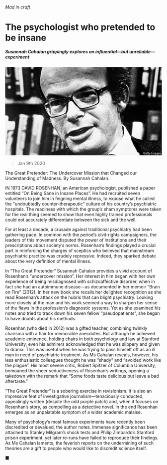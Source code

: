 ###### Mad in craft

# The psychologist who pretended to be insane 

##### Susannah Cahalan grippingly explores an influential—but unreliable—experiment 

![image](images/20200111_BKP504.jpg) 

> Jan 9th 2020 

The Great Pretender: The Undercover Mission that Changed our Understanding of Madness. By Susannah Cahalan.  

IN 1973 DAVID ROSENHAN, an American psychologist, published a paper entitled “On Being Sane in Insane Places”. He had recruited seven volunteers to join him in feigning mental illness, to expose what he called the “undoubtedly counter-therapeutic” culture of his country’s psychiatric hospitals. The readiness with which the group’s sham symptoms were taken for the real thing seemed to show that even highly trained professionals could not accurately differentiate between the sick and the well. 

For at least a decade, a crusade against traditional psychiatry had been gathering pace. In common with the period’s civil-rights campaigners, the leaders of this movement disputed the power of institutions and their prescriptions about society’s norms. Rosenhan’s findings played a crucial part in reinforcing the charges of sceptics who believed that mainstream psychiatric practice was crudely repressive. Indeed, they sparked debate about the very definition of mental illness. 

In “The Great Pretender” Susannah Cahalan provides a vivid account of Rosenhan’s “undercover mission”. Her interest in him began with her own experience of being misdiagnosed with schizoaffective disorder, when in fact she had an autoimmune disease—as documented in her memoir “Brain on Fire” (2012). In her new book she recalls her delighted recognition as she read Rosenhan’s attack on the hubris that can blight psychiatry. Looking more closely at the man and his work seemed a way to sharpen her sense of the flaws in the profession’s diagnostic systems. Yet as she examined his notes and tried to track down his seven fellow “pseudopatients”, she began to have doubts about his methods. 

Rosenhan (who died in 2012) was a gifted teacher, combining twinkly charisma with a flair for memorable anecdotes. But although he achieved academic eminence, holding chairs in both psychology and law at Stanford University, even his admirers acknowledged that he was slippery and given to drama. This was useful when he was trying to pass himself off as an ill man in need of psychiatric treatment. As Ms Cahalan reveals, however, his less enthusiastic colleagues thought he was “shady” and “avoided work like the plague”. His most severe critic, Robert Spitzer of Columbia University, bemoaned the sheer seductiveness of Rosenhan’s writings, opening a takedown with the remark that “Some foods taste delicious but leave a bad aftertaste.” 

“The Great Pretender” is a sobering exercise in revisionism. It is also an impressive feat of investigative journalism—tenaciously conducted, appealingly written (despite the odd purple patch) and, when it focuses on Rosenhan’s story, as compelling as a detective novel. In the end Rosenhan emerges as an unpalatable symptom of a wider academic malaise. 

Many of psychology’s most famous experiments have recently been discredited or devalued, the author notes. Immense significance has been attached to Stanley Milgram’s shock tests and Philip Zimbardo’s Stanford prison experiment, yet later re-runs have failed to reproduce their findings. As Ms Cahalan laments, the feverish reports on the undermining of such theories are a gift to people who would like to discredit science itself.  

■